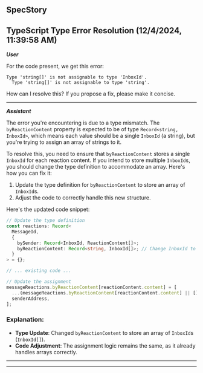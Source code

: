## SpecStory

## TypeScript Type Error Resolution (12/4/2024, 11:39:58 AM)

_**User**_

For the code present, we get this error:
```
Type 'string[]' is not assignable to type 'InboxId'.
  Type 'string[]' is not assignable to type 'string'.
```
How can I resolve this? If you propose a fix, please make it concise.

---

_**Assistant**_

The error you're encountering is due to a type mismatch. The `byReactionContent` property is expected to be of type `Record<string, InboxId>`, which means each value should be a single `InboxId` (a string), but you're trying to assign an array of strings to it.

To resolve this, you need to ensure that `byReactionContent` stores a single `InboxId` for each reaction content. If you intend to store multiple `InboxId`s, you should change the type definition to accommodate an array. Here's how you can fix it:

1. Update the type definition for `byReactionContent` to store an array of `InboxId`s.
2. Adjust the code to correctly handle this new structure.

Here's the updated code snippet:

```typescript:queries/useConversationMessages.ts
// Update the type definition
const reactions: Record<
  MessageId,
  {
    bySender: Record<InboxId, ReactionContent[]>;
    byReactionContent: Record<string, InboxId[]>; // Change InboxId to InboxId[]
  }
> = {};

// ... existing code ...

// Update the assignment
messageReactions.byReactionContent[reactionContent.content] = [
  ...(messageReactions.byReactionContent[reactionContent.content] || []),
  senderAddress,
];
```

### Explanation:
- **Type Update**: Changed `byReactionContent` to store an array of `InboxId`s (`InboxId[]`).
- **Code Adjustment**: The assignment logic remains the same, as it already handles arrays correctly.

---



---

